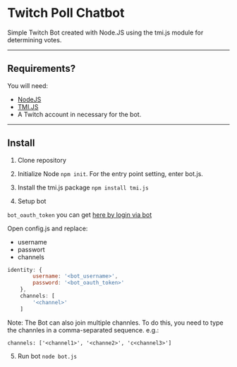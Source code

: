 # Twitch Poll Chatbot
Simple Twitch Bot created with Node.JS using the tmi.js module for determining votes.

------

## Requirements?
You will need:
* [NodeJS](https://nodejs.org/en/)
* [TMI.JS](https://tmijs.org/)
* A Twitch account in necessary for the bot.

------

## Install
1. Clone repository

2. Initialize Node `npm init`. For the entry point setting, enter bot.js.

3. Install the tmi.js package `npm install tmi.js`
    
4. Setup bot

`bot_oauth_token` you can get [here by login via bot](https://twitchapps.com/tmi/)

Open config.js and replace:

* username
* passwort
* channels

```js
identity: {
        username: '<bot_username>',
        password: '<bot_oauth_token>'
    },
    channels: [
        '<channel>'
    ]
```

Note: The Bot can also join multiple channles. To do this, you need to type the channles in a comma-separated sequence. e.g.:

`channels: ['<channel1>', '<channe2>', 'c<channel3>']`

5. Run bot `node bot.js`